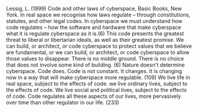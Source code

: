﻿Lessig, L. (1999) Code and other laws of cyberspace, Basic Books, New York.
In real space we recognise how laws regulate – through constitutions, statutes, and other legal codes. In cyberspace we must understand how code regulates – how the software and hardware that make cyberspace what it is regulate cyberspace as it is.(6)
This code presents the greatest threat to liberal or libertarian ideals, as well as their greatest promise. We can build, or architect, or code cyberspace to protect values that we believe are fundamental, or we can build, or architect, or code cyberspace to allow those values to disappear. There is no middle ground. There is no choice that does not involve some kind of building. (6)
Nature doesn't determine cyberspace. Code does. Code is not constant. It changes. It is changing now in a way that will make cyberspace more regulable. (109)
We live life in real space, subject to the effects of code. we live ordinary lives, subject to the effects of code. We live social and political lives, subject to the effects of code. Code regulates all these aspects of our lives, more pervasively over time than other regulator in our life. (233)
